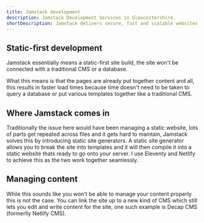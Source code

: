 ```yaml
---
title: Jamstack development 
description: Jamstack Development Services in Gloucestershire.
shortDescription: Jamstack delivers secure, fast and scalable websites running on minimal hosting.
---
```

## Static-first development

Jamstack essentially means a static-first site build, the site won't be connected with a traditional CMS or a database.

What this means is that the pages are already put together content and all, this results in faster load times because time doesn't need to be taken to query a database or put various templates together like a traditional CMS.

## Where Jamstack comes in
Traditionally the issue here would have been managing a static website, lots of parts get repeated across files and it gets hard to maintain, Jamstack solves this by introducing static site generators.
A static site generator allows you to break the site into templates and it will then compile it into a static website thats ready to go onto your server.
I use Eleventy and Netlify to achieve this as the two work together seamlessly.

## Managing content
While this sounds like you won't be able to manage your content properly this is not the case.
You can link the site up to a new kind of CMS which still lets you edit and write content for the site, one such example is Decap CMS (formerlly Netlify CMS).